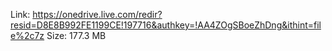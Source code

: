 Link: https://onedrive.live.com/redir?resid=D8E8B992FE1199CE!197716&authkey=!AA4ZOgSBoeZhDng&ithint=file%2c7z
Size: 177.3 MB
